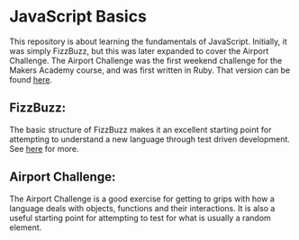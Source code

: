 JavaScript Basics
=================
This repository is about learning the fundamentals of JavaScript. Initially, it was
simply FizzBuzz, but this was later expanded to cover the Airport Challenge.
The Airport Challenge was the first weekend challenge for the Makers Academy course,
and was first written in Ruby.  That version can be found [here](https://github.com/TimRobinson1/airport_challenge).

FizzBuzz:
-------
The basic structure of FizzBuzz makes it an excellent starting point for attempting
to understand a new language through test driven development.  See [here](https://rosettacode.org/wiki/FizzBuzz) for more.

Airport Challenge:
-------
The Airport Challenge is a good exercise for getting to grips with how a language deals
with objects, functions and their interactions.  It is also a useful starting point
for attempting to test for what is usually a random element.
